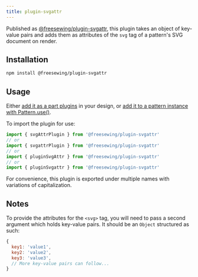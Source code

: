```yaml
---
title: plugin-svgattr
---
```


Published as [@freesewing/plugin-svgattr][1], this plugin takes an object of
key-value pairs and adds them as attributes of the `svg` tag
of a pattern's SVG document on render.

## Installation

```sh
npm install @freesewing/plugin-svgattr
```

## Usage

Either [add it as a part plugins](/reference/api/part/config/plugins) in your
design, or [add it to a pattern instance with
Pattern.use()](/reference/api/pattern/use).

To import the plugin for use:
```js
import { svgAttrPlugin } from '@freesewing/plugin-svgattr'
// or
import { svgattrPlugin } from '@freesewing/plugin-svgattr'
// or
import { pluginSvgAttr } from '@freesewing/plugin-svgattr'
// or
import { pluginSvgattr } from '@freesewing/plugin-svgattr'
```
<Tip>
For convenience, this plugin is exported
under multiple names with variations of capitalization.
</Tip>

## Notes

To provide the attributes for the `<svg>` tag, you will need to pass a
second argument which holds key-value pairs.
It should be an `Object` structured as such:

```js
{
  key1: 'value1',
  key2: 'value2',
  key3: 'value3',
  // More key-value pairs can follow...
}
```

[1]: https://www.npmjs.com/package/@freesewing/plugin-svgattr
